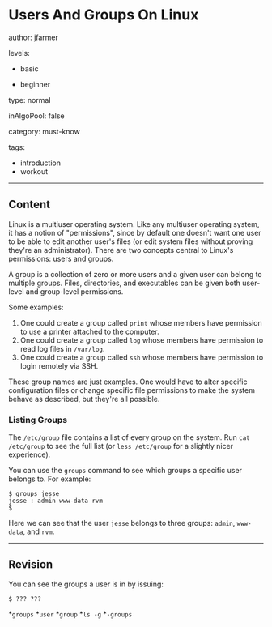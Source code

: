 # Users And Groups On Linux
author: jfarmer

levels:

  - basic

  - beginner

type: normal

inAlgoPool: false

category: must-know

tags:
  - introduction
  - workout
---
## Content

Linux is a multiuser operating system.  Like any multiuser operating system, it has a notion of "permissions", since by default one doesn't want one user to be able to edit another user's files (or edit system files without proving they're an administrator).  There are two concepts central to Linux's permissions: users and groups.

A group is a collection of zero or more users and a given user can belong to multiple groups.  Files, directories, and executables can be given both user-level and group-level permissions.

Some examples:

1. One could create a group called `print` whose members have permission to use a printer attached to the computer.
2. One could create a group called `log` whose members have permission to read log files in `/var/log`.
3. One could create a group called `ssh` whose members have permission to login remotely via SSH.

These group names are just examples.  One would have to alter specific configuration files or change specific file permissions to make the system behave as described, but they're all possible.

### Listing Groups

The `/etc/group` file contains a list of every group on the system.  Run `cat /etc/group` to see the full list (or `less /etc/group` for a slightly nicer experience).

You can use the `groups` command to see which groups a specific user belongs to.  For example:

```shell
$ groups jesse
jesse : admin www-data rvm
$
```

Here we can see that the user `jesse` belongs to three groups: `admin`, `www-data`, and `rvm`.

---
## Revision

You can see the groups a user is in by issuing:
```
$ ??? ???
```
*`groups`
*`user`
*`group`
*`ls -g`
*`-groups`